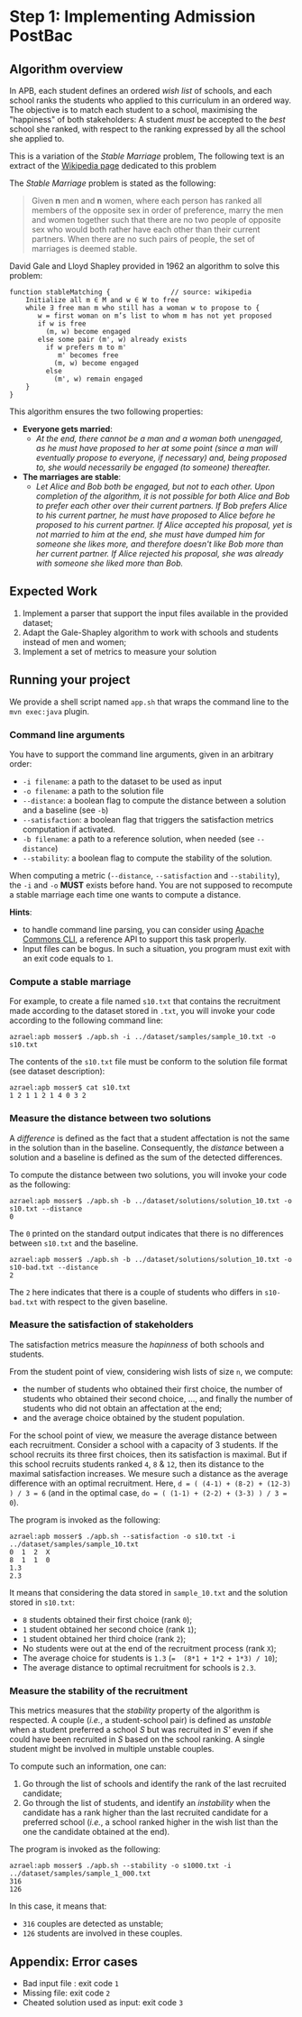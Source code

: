 # Step 1: Implementing Admission PostBac

## Algorithm overview

In APB, each student defines an ordered _wish list_ of schools, and each school ranks the students who applied to this curriculum in an ordered way. The objective is to match each student to a school, maximising the "happiness" of both stakeholders: A student *must* be accepted to the *best* school she ranked, with respect to the ranking expressed by all the school she applied to.

This is a variation of the _Stable Marriage_ problem, The following text is an extract of the [Wikipedia page](https://en.wikipedia.org/wiki/Stable_marriage_problem) dedicated to this problem

The _Stable Marriage_ problem is stated as the following:


> Given **n** men and **n** women, where each person has ranked all members of the opposite sex in order of preference, marry the men and women together such that there are no two people of opposite sex who would both rather have each other than their current partners. When there are no such pairs of people, the set of marriages is deemed stable.


David Gale and Lloyd Shapley provided in 1962 an algorithm to solve this problem:

```
function stableMatching { 				// source: wikipedia
    Initialize all m ∈ M and w ∈ W to free
    while ∃ free man m who still has a woman w to propose to {
       w = first woman on m’s list to whom m has not yet proposed
       if w is free
         (m, w) become engaged
       else some pair (m', w) already exists
         if w prefers m to m'
            m' becomes free
           (m, w) become engaged 
         else
           (m', w) remain engaged
    }
}
```

This algorithm ensures the two following properties:

  - **Everyone gets married**:
    - _At the end, there cannot be a man and a woman both unengaged, as he must have proposed to her at some point (since a man will eventually propose to everyone, if necessary) and, being proposed to, she would necessarily be engaged (to someone) thereafter._ 
  - **The marriages are stable**:
    - _Let Alice and Bob both be engaged, but not to each other. Upon completion of the algorithm, it is not possible for both Alice and Bob to prefer each other over their current partners. If Bob prefers Alice to his current partner, he must have proposed to Alice before he proposed to his current partner. If Alice accepted his proposal, yet is not married to him at the end, she must have dumped him for someone she likes more, and therefore doesn't like Bob more than her current partner. If Alice rejected his proposal, she was already with someone she liked more than Bob._

## Expected Work

  1. Implement a parser that support the input files available in the provided dataset;
  2. Adapt the Gale-Shapley algorithm to work with schools and students instead of men and women;
  3. Implement a set of metrics to measure your solution

## Running your project

We provide a shell script named `app.sh` that wraps the command line to the `mvn exec:java` plugin.

### Command line arguments

You have to support the command line arguments, given in an arbitrary order:

  - `-i filename`: a path to the dataset to be used as input
  - `-o filename`: a path to the solution file 
  - `--distance`: a boolean flag to compute the distance between a solution and a baseline (see `-b`)
  - `--satisfaction`: a boolean flag that triggers the satisfaction metrics computation if activated.
  - `-b filename`: a path to a reference solution, when needed (see `--distance`)
  - `--stability`: a boolean flag to compute the stability of the solution.

When computing a metric (`--distance`, `--satisfaction` and `--stability`), the `-i` and `-o` **MUST** exists before hand. You are not supposed to recompute a stable marriage each time one wants to compute a distance.


**Hints**:
 
  - to handle command line parsing, you can consider using [Apache Commons CLI](https://commons.apache.org/proper/commons-cli/), a reference API to support this task properly.
  - Input files can be bogus. In such a situation, you program must exit with an exit code equals to `1`.

### Compute a stable marriage 

For example, to create a file named `s10.txt` that contains the recruitment made according to the dataset stored in `.txt`, you will invoke your code according to the following command line:

```
azrael:apb mosser$ ./apb.sh -i ../dataset/samples/sample_10.txt -o s10.txt
```

The contents of the `s10.txt` file must be conform to the solution file format (see dataset description):

```
azrael:apb mosser$ cat s10.txt
1 2 1 1 2 1 4 0 3 2
```

### Measure the distance between two solutions

A _difference_ is defined as the fact that a student affectation is not the same in the solution than in the baseline. Consequently, the _distance_ between a solution and a baseline is defined as the sum of the detected differences. 

To compute the distance between two solutions, you will invoke your code as the following:

```
azrael:apb mosser$ ./apb.sh -b ../dataset/solutions/solution_10.txt -o s10.txt --distance
0
```

The `0` printed on the standard output indicates that there is no differences between `s10.txt` and the baseline. 

```
azrael:apb mosser$ ./apb.sh -b ../dataset/solutions/solution_10.txt -o s10-bad.txt --distance
2
```

The `2` here indicates that there is a couple of students who differs in `s10-bad.txt` with respect to the given baseline.


### Measure the satisfaction of stakeholders

The satisfaction metrics measure the _hapinness_ of both schools and students. 

From the student point of view, considering wish lists of size `n`, we compute:

  -  the number of students who obtained their first choice, the number of students who obtained their second choice, ..., and finally the number of students who did not obtain an affectation at the end;
  - and the average choice obtained by the student population.

For the school point of view, we measure the average distance between each recruitment. Consider a school with a capacity of 3 students. If the school recruits its three first choices, then its satisfaction is maximal. But if this school recruits students ranked `4`, `8` & `12`, then its distance to the maximal satisfaction increases. We mesure such a distance as the average difference with an optimal recruitment. Here, `d = ( (4-1) + (8-2) + (12-3) ) / 3 = 6` (and in the optimal case, `do = ( (1-1) + (2-2) + (3-3) ) / 3 = 0`).


The program is invoked as the following: 

```
azrael:apb mosser$ ./apb.sh --satisfaction -o s10.txt -i ../dataset/samples/sample_10.txt
0  1  2  X
8  1  1  0
1.3
2.3
```

It means that considering the data stored in `sample_10.txt` and the solution stored in `s10.txt`:

  - `8` students obtained their first choice (rank `0`);
  - `1` student obtained her second choice (rank `1`);
  - `1` student obtained her third choice (rank `2`);
  - No students were out at the end of the recruitment process (rank `X`);
  - The average choice for students is `1.3` (`=  (8*1 + 1*2 + 1*3) / 10`);  
  - The average distance to optimal recruitment for schools is `2.3`.


### Measure the stability of the recruitment

This metrics measures that the _stability_ property of the algorithm is respected. A couple (_i.e._, a student-school pair) is defined as _unstable_ when a student preferred a school _S_ but was recruited in _S'_ even if she could have been recruited in _S_ based on the school ranking. A single student might be involved in multiple unstable couples.

To compute such an information, one can:

  1. Go through the list of schools and identify the rank of the last recruited candidate;
  2. Go through the list of students, and identify an _instability_ when the candidate has a rank higher than the last recruited candidate for a preferred school (_i.e._, a school ranked higher in the wish list than the one the candidate obtained at the end).

The program is invoked as the following: 

```
azrael:apb mosser$ ./apb.sh --stability -o s1000.txt -i ../dataset/samples/sample_1_000.txt
316
126
```

In this case, it means that:

  - `316` couples are detected as unstable;
  - `126` students are involved in these couples.

  
## Appendix: Error cases

  - Bad input file : exit code `1`
  - Missing file: exit code `2`
  - Cheated solution used as input: exit code `3`

